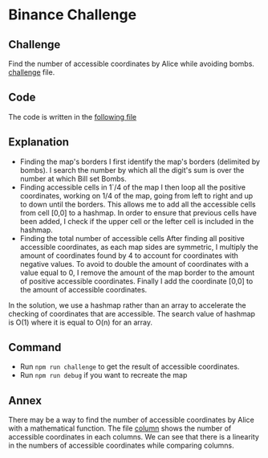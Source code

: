 # Binance Challenge

## Challenge

Find the number of accessible coordinates by Alice while avoiding bombs. 
[challenge](./challenge/Solutions%20Team%20Interview%20Homework%20V3.pdf) file.


## Code
The code is written in the [following file](./src/challenge.js)


## Explanation

- Finding the map's borders
I first identify the map's borders (delimited by bombs). I search the number by which all the digit's sum is over the number at which Bill set Bombs.
- Finding accessible cells in 1`/4 of the map
I then loop all the positive coordinates, working on 1/4 of the map, going from left to right and up to down until the borders. This allows me to add all the accessible cells from cell [0,0] to a hashmap. In order to ensure that previous cells have been added, I check if the upper cell or the lefter cell is included in the hashmap. 
- Finding the total number of accessible cells
After finding all positive accessible coordinates, as each map sides are symmetric, I multiply the amount of coordinates found by 4 to account for coordinates with negative values. To avoid to double the amount of coordinates with a value equal to 0, I remove the amount of the map border to the amount of positive accessible coordinates. Finally I add the coordinate [0,0] to the amount of accessible coordinates.

In the solution, we use a hashmap rather than an array to accelerate the checking of coordinates that are accessible.
The search value of hashmap is O(1) where it is equal to O(n) for an array.

## Command

- Run `npm run challenge` to get the result of accessible coordinates.
- Run `npm run debug` if you want to recreate the map

## Annex

There may be a way to find the number of accessible coordinates by Alice with a mathematical function. 
The file [column](./file/column.json) shows the number of accessible coordinates in each columns. We can see that there is a linearity in the numbers of accessible coordinates while comparing columns.